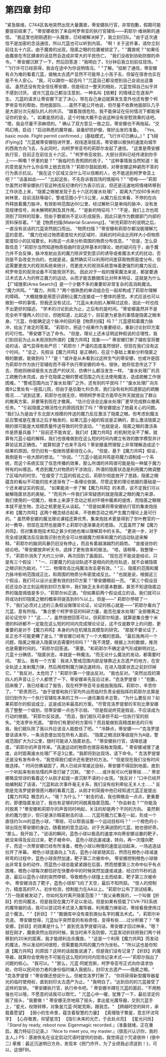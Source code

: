 # 第四章 封印
"紧急联络，C744区各地突然出现大量魔兽，蒂安娜执行官，非常抱歉，假期可能要提前结束了。"蒂安娜收到了来自柯罗帝亚的执行官辅佐——莉耶尔·维纳斯的通信。
"我这里也刚刚遇到一头魔兽，已经被解决掉了，我立刻归队。"由于这次通信不是加密的念话通信，所以兀蓝也可以听到内容。
"啊！关于这件事，请你立刻前往五十六区。由于魔兽的出现，隐匿之眼的位置被锁定了。"
"魔兽呢？"如果任由魔兽在市区肆虐的话显然会造成非常大的平民伤亡。
"我们没收到协助防御的命令。"
蒂安娜沉默了一下，然后回答道："我明白了，5分钟后我立刻前往现场。"
"飞行许可已经获得，我会在途中为你说明情况。"
"了解。"挂断了通信，蒂安娜有点为难的看着兀蓝，接触太古遗产显然不可能带上小孩子去，但留在宿舍也实在是不令人安心。
"我，可以跟你一起去吗？"兀蓝自己都没想到自己会说出这番话。
虽然还没有完全信任蒂安娜，但是经过一整天的相处，兀蓝觉得自己似乎并不感到讨厌。
或许兀蓝自己都没注意到，一种名叫【依赖】的情绪正在逐渐产生。
兀蓝的请求让蒂安娜下定了决心，带在自己身边就算发生意外也还有整个柯罗帝亚号的帮助，而地面部队……虽然不能公开地说，但尽量不依靠地面部队几乎是大部分次元舰队的人的共识。
"跟着我很危险，我不能保证在任何情况下都能保证你的安全。"，如果是昂的话，这个时候大概不会说这种没有安慰效果的话吧。
"嗯，我会尽量不添麻烦的。"
确认了双方意见一致之后，蒂安娜也不再拖延。"交鸣幻境，启动！"启动熟悉的魔导器，装备好防护服，做好出发的准备。
『Yes, basic mode. Flight permit confirmed.』(基础模式，飞行许可已确认。)
"【飞翔(Flying)】"兀蓝被蒂安娜抱进怀里，视线逐渐拔高，蒂安娜以极快的速度向城市的西南方向飞去，与此同时，向柯罗帝亚号的莉耶尔发起了通信。
"这里是蒂安娜执行官，目前正在前往五十六区。"
"柯罗帝亚收到，大部分资料已经传递到你手上——啊嘞？怀里的是？"
"我临时负责照顾的孩子。"
"这种事情我当然知道！我的意思是为什么你会带上她去现场？"莉耶尔鼓起脸颊，对蒂安娜这种避而不答的行为表示抗议。
"我在这个区域又没什么可以信赖的人，也不能送到柯罗帝亚上吧？"
"话虽如此——"
"比起这些，不先告诉我现场的情报吗？"
"唔呣——"莉耶尔虽然对蒂安娜执行官这种违反纪律的行为表示抗议，但还是迅速地将情绪转移到工作状态上来，"隐匿之眼被发现于五十六区的废水处理厂，距离大门仅60多米的树林里，目前活跃等级C，警戒范围小于1.5公里，从魔力反应来看，不停的在向外释放着魔力脉冲，有效影响范围达60公里，经过解析只是单纯的脉冲，没有发现规律信号，尚未解明机制及其作用。"
"是新的特征吗？"
"不是，我们上次也观测到了同样的现象，但由于数据尚不足以形成报告，因此只是作为数据部门内部的资料保存着。"
"是【物质扫描(Material·Scanning)】。"听完莉耶尔的说明之后，一直没有说话的兀蓝突然脱口而出。
"物质扫描？"蒂安娜和莉耶尔都没能理解兀蓝的意思。
"魔力在经过物质密度较大的区域时，消耗的时间会比同样大小但物质密度较小的区域要长。利用这一点来分析周围的物质分布信息。"
"但是，怎么获取信息？"莉耶尔当然知道物质扭曲时空这样基本的理论，她的疑问在于，由于魔力并不会反弹，脉冲发射出去的魔力除非受到意识的诱导或者魔法术式的扰动，否则是不会改变方向的，也就是说，虽然确实可以利用时间差获取物质密度分布，但这需要更庞大的观测系统来统计，而更庞大的观测系统意味着更强烈的魔力反应，柯罗帝亚的观测设备不可能观测不到。
因此对于一般的搜索魔法来说，都是要通过术式去人为的修正魔力的运动，从而才能去数据库比对样本特征，这就是为什么【广域搜索(Area·Search)】是一个少数不多的重要却非常复杂的高消耗魔法。
"魔力共鸣。"
"魔力，共鸣？"两个很熟悉的单词组合在一起却构成了莉耶尔理解的障碍。
"大概就像是用意识调制让魔力连接成一个整体的感觉。术式应该也可以做到一样的事情，但我还没有试过。"兀蓝从未向别人解释过这些，因此一时也找不出更好的描述。
"学术的讨论到此为止，之后有的是时间。"蒂安娜虽然并不是完全听不懂两人的讨论，但她知道，比起这个，目前更为紧急的事情是隐匿之眼本身。"兀蓝，你能确定这个脉冲的目的是【物质扫描】吗？"
兀蓝感知着魔力脉冲，给出了肯定的答案。
"莉耶尔，把这个结果作为重要结论，重新讨论封印方案的可行性。"蒂安娜下达了命令。
"但是，理论上还未证明这种假说的合理性，我们到目前为止从未观测到所谓的【魔力共鸣】现象——"
蒂安娜打断了辅佐官将要说的话，语气显得有些严厉："莉耶尔！严谨的态度虽然很好，但现在我们没有这个时间。"
"总之，先假设【魔力共鸣】是正确的，在这个基础上重新分析隐匿之眼的数据，能做到吗？"
"是！"或许是从未看到过这样生气的蒂安娜，也或许是因为莉耶尔作为执行官辅佐而不得不执行蒂安娜的命令。很快，她将信息传达了下去，而她则继续报告太古遗产的状况，仿佛什么都没发生一样。
"废水处理厂的员工疏散仍未完成，由于在隐匿之眼的警戒范围之内无法使用魔法，造成疏散工作很困难。"
"警戒范围内出了废水处理厂之外，还有别的平民吗？"
"废水处理厂向东南9公里处有一座孤儿院，但由于是后勤七科负责，我们没有权利知道那边的疏散情况……"说到这里，莉耶尔也很无奈，明明柯罗帝亚方面早在昨天就提出了群众的撤离方案，非要等到现在才撤离。
"估计应该会比废水处理厂更早完成群众撤离任务。"
"引起隐匿之眼活性化的原因找到了吗？"蒂安娜提出了她最关心的问题。
"我们认为是由于东北部大规模的传送的魔力反应激活了隐匿之眼。但考虑到魔法反应警戒是在激活之后才触发的，如果兀蓝小姐的假说是正确的，那么激活隐匿之眼的很可能是大规模质量传送导致的时空波动。"
"也就是说，隐匿之眼的激活条件是质量兵器？"
"目前还不能肯定，我们对【魔力共鸣】的机制完全不了解，就算有兀蓝小姐的解释，我们也很难做到在这么短的时间内建立有效的数学模型并计算验证其正确性。"
就算知道了也来不及吗？蒂安娜虽然理智上非常理解造成这个结果的原因，但仍旧有一股挫败感萦绕在心头。
"但是，基于【魔力共鸣】假设，我倒是有一些大胆的想法。"
"你说。"
"兀蓝小姐说共鸣是将魔力调制成一个系统，而这个系统实现了信息传播的效果，那么所谓的共鸣很可能是指一种属于魔力特有的纠缠态。考虑到魔力对物质的干涉效应，所谓的隐匿状态是利用魔力微调整了区域内的时空。"在接受了兀蓝的假说之后，莉耶尔彻底放开了思路，隐匿之眼蕴含的看似不可能的技术逐渐有了一条理论依据，尽管这里的理论依据的基础是一个还未被证实的假说。
"如果能进一步了解【魔力共鸣】的本质，说不定我们可以破解隐匿状态的奥秘。"
"而另外一件我们非常疑惑的就是隐匿之眼的魔力来源，我们使用的一切魔力，根本上来源于念动之核对环境中魔素的提炼，而隐匿之眼根本就不是生物，念动之核更是无从谈起。"
"但是如果将蒂安娜执行官的集束炮技术和【魔力共鸣】这两个概念结合起来，不依赖念动之核产生魔力理论上是可行的。"
虽然蒂安娜的魔法理论课程还算优秀，集束炮技术更是得到了奈叶教官的一对一教导，但现在显然也是跟不上莉耶尔逐渐暴走的思路。
兀蓝虽然了解【魔力共鸣】，但对集束炮技术知之甚少的她也难以理解其中的关系。
"更进一步，对于完全成谜魔法反应敌我识别也完全可以依据魔力频率和魔力的运动轨迹来解释。"莉耶尔的脑洞风暴仍旧没有停止，而且有着越演越烈的趋势。
"直接说你的结论吧。"蒂安娜放弃听天书，选择了更有效率的做法。
"唔，请稍等，我整理一下。"莉耶尔消失了大约三分钟，再次回到了画面前。
"现在还不能说是结论，只是有三个假设："
"一、只要魔力的运动轨迹不是相向的危险轨迹，就不会被隐匿之眼识别为敌对。"
"二、物理攻击比纯魔法攻击更有效。"
"三、隐匿的范围和魔力脉冲影响范围成正比，和周围的物质分布密度成反比。"
"也就是说，根据这三个假设，我们可以设计出更有效的封印方案？"蒂安娜眼前一亮。
"第三个假设目前还没办法立刻运用到封印方案中，我们缺乏太多的基本数据，甚至不知道隐匿边界的强度阈值是多少。"莉耶尔纠正道。"但如果前两个假设成立的话，我们就可以将成功封印隐匿之眼的概率将提高到85%以上。但是——"
莉耶尔停顿了一下，"我们必须对上述的三条假设做理论论证，论证的核心就是——"莉耶尔看向了兀蓝，意有所指。
"集合整个柯罗帝亚的科研力量，能否在废水处理厂全部撤离之前论证完毕？"
"这……"，虽然很想回答可以，但莉耶尔知道，就算是集合整个米德的科研都不一定能在这么短的时间内完成理论论证，这不仅是数学上的问题，更重要的是对于【魔力共鸣】本身的内在机理及其模型的研究。
"那就不要论证了，反正也不可能更糟了是么？"蒂安娜已经有了一个大概的思路。
"最后我再问一个问题，隐匿之眼进入隐匿状态需要时间吗？"
"我不清楚，根据上次的数据，推测也是需要时间的。"莉耶尔回答道。
"需要。"和莉耶尔不确定语气形成鲜明对比，兀蓝十分确信，"隐匿状态，本就是一种魔法。"而无论什么魔法的发动，都需要时间。
"那么，我有一个方案：我进入警戒范围内部足够靠近太古遗产的地方，在安全轨迹上发射魔力弹，然后用控制魔力弹迅速转向，在进入隐匿状态之前封印掉它。"
"我反对，太危险了！"莉耶尔第一个提出反对。
"我也反对。"突然出现的第四人的声音让三个人都愣了一下，蒂安娜率先反应过来，"克洛罗提督！"
"抱歉，回来晚了，我已经看过了报告，现在柯罗帝亚号全舰由我指挥。莉耶尔，辛苦你了。"
"职责而已。"由于提督和执行官均外出而临时负责全舰指挥的莉耶尔总算是回归到作为一个执行官辅佐本来的工作——通讯兼技术总管。
"为什么要反对？如果莉耶尔的假说成立，这是成功率最高的方案。"尽管克洛罗提督的军衔比蒂安娜高了整整一个级别，但蒂安娜一点也不示弱。
"但是假说终究是假说，不应该成为行动的根据。"莉耶尔反驳道。
"而且，我们舰队可承担不起一位执行官的损失。"克洛罗补充道。
"那你们有更好的方案吗？而且能做到高精度射击的只有我，我们舰队除了我以外应该没人能胜任了吧。"
"冷静点，蒂安娜——"克洛罗提督话语未毕，一条消息便出现在所有人面前。
"隐匿之眼活跃等级提升为A级，警戒范围扩大为2公里，随时可能进入隐匿状态。"
"蒂安娜执行官，请降低速度。"莉耶尔的声音传来。"高速运动的物质也很容易触发隐匿。"
蒂安娜减慢了速度，此时距离废水处理厂不足3公里。"我即将到达现场，请下命令。"
克洛罗提督还是没有发布命令，"我觉得我们或许还有更好的方法。"
"但是现在我们没有时间做选择。"
时间仿佛凝固了，两人已经非常接近目标，蒂安娜不得回到地面，直到一个听起来有些怯懦的声音打破了沉默。
"那个……或许我可以代替蒂娅……"
蒂安娜略显惊讶的看着这个从刚才起就一直沉默不语的小女孩。"我反对！"口中已经开始编制起了话语，"兀蓝和此次事件毫无关系，我们没有权利牵扯无关人士……"
反倒是克洛罗提督很感兴趣的看着兀蓝，从刚才的简报中他已经知道兀蓝正是提出【魔力共鸣】概念的人。"哦？为什么？"
"射击的话，我也稍微会一点点，更重要的，即便隐匿发动了，我也有足够的时间脱离隐匿范围。"
"你会射击？""你能及时脱离？"蒂安娜和莉耶尔的声音同时响起，关注的却是两个不同的方向。
虽然剩余的魔力很少，但只是演示精密射击的话……
兀蓝将魔力汇集在一起，形成一个直径约3cm的蓝色小球，"蒂娅，可以帮我设置一个运动目标吗？"
一个橙色的小球出现在蒂安娜的身边，随着她的意念运动。对于充满谜团的兀蓝，她也很好奇。
"那么，我开始了。"说话的瞬间，蓝色小球以极高的速度冲向蒂安娜设置的靶子，她没来得及反应过来，靶子被命中。
蓝色小球迅速减速，转向，再一次撞向靶子，而这一次蒂安娜已经有所准备，橙色小球以稍慢的速度运动起来，一场追逐战拉开了序幕。
橙色小球竖直向上飞去，蓝色小球紧随其后，然而在橙色小球减速转弯的过程中，蓝色小球突然加速，靶子第二次被命中。
蒂安娜控制橙色小球做出非常复杂的动作，而蓝色小球总能紧紧跟在后面，然而想要第三次命中似乎有点困难，橙色小球每次都恰好在快要命中的时候突然加速或减速，经过约15秒的追逐，最后以蓝色小球的突然停顿，导致橙色小球撞上去而结束，靶子第三次被命中。
蒂安娜消去了靶子，蓝色小球却飞向了天空，最后不知所踪。
"惊人的控制力，精度高的吓人，初步检测，控制能力在AA以上。"莉耶尔公布了测试结果。
"万一隐匿被发动了，你如何及时离开隐匿范围？"
"我父亲教我的，一个叫做【折跃】的空间魔法，但是我现在魔力不足以发动。但是如果有搭载了CVK-792系统的魔导器的话，我可以尝试将术式录入魔导器，利用魔力弹驱动，蒂娅看我使用过这个魔法。"
"【折跃】？"
"数据库中没有查到类似名字的魔法术式。"，莉耶尔补充道。
蒂安娜觉得，兀蓝似乎突然变的有些奇怪，变得有些……过分积极了？
"蒂安娜，【折跃】的效果是什么？"
直到克洛罗提督问话，蒂安娜才回过神来，"嗯？就在刚才，魔兽突然出现的时候，我当时来不及防御，兀蓝发动折跃把我们两个转移到约20米的距离，我才能顺利击杀魔兽。"
"这是一个利用【魔力共鸣】而发动的魔法，所以发动时间很短，但需要能共鸣的魔力作为坐标。"
"所以这也是你知道【魔力共鸣】的原因？这样的话就能说通了。但是我们没有记录了【折跃】的魔导器，就算你会使用也不可能在这么短的时间内现场记录术式——"莉耶尔指出了问题的核心。
"我可以。"
"那么，兀蓝·阿妮克斯，柯罗帝亚号正式向你请求协助，你将以民间协力者的身份临时编入我舰队，封印太古遗产——隐匿之眼。"
"克洛罗提督！"蒂安娜还想说什么，但被克洛罗打断了。
"你将获得新型魔导器星光的临时使用权，直到封印太古遗产为止。"
"我明白了。"达到目的的兀蓝接受了这样的安排。
"蒂安娜执行官，执行命令吧。"
蒂安娜半蹲在兀蓝的面前，"不用勉强也可以哦，不愿意的话我可以帮忙。"
兀蓝心中一暖，犹豫了一下，最后坚定的摇了摇头，"我要做！"
蒂安娜无奈地摇了摇头，拿出星光魔导器，交到兀蓝手上，"星光，权限转移，对象是兀蓝·阿妮克斯。跟我念。"
【跨越时空的碎片，承载着愿望】
【弱小的生命里，蕴含着智慧的力量】
【真理隐于繁星，意志环流穹宇】
【心存敬畏，仰望星空】
【指引未来的光芒，于此处点亮】
【星光闪烁】
『Stand by ready, reboot now. Eigenmagic recorded.』(准备就绪，正在重启。魔力特征已记录。)
『Nice to meet you, my master.』(很高兴认识你，我的主人。)
PS：感谢佚名在设定启动咒语时提供的协助，我觉得这个咒语很帅！(很中二)
章推：最近沉迷明日方舟，发现本《把门炸开，为了业绩我必须送到！》，可以，这很FBI。